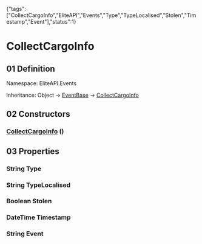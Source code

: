 {"tags":["CollectCargoInfo","EliteAPI","Events","Type","TypeLocalised","Stolen","Timestamp","Event"],"status":1}

# CollectCargoInfo

## 01 Definition

Namespace: <span class='code'>EliteAPI.Events</span>

Inheritance: <span class='code'>Object</span> → <span class='code'>[EventBase](../../EliteAPI/Events/EventBase.html)</span> → <span class='code'>[CollectCargoInfo](../../EliteAPI/Events/CollectCargoInfo.html)</span>

## 02 Constructors

### <span class='code'>[CollectCargoInfo](../../EliteAPI/Events/CollectCargoInfo.html)</span> ()

## 03 Properties

### <span class='code'>String</span> Type

### <span class='code'>String</span> TypeLocalised

### <span class='code'>Boolean</span> Stolen

### <span class='code'>DateTime</span> Timestamp

### <span class='code'>String</span> Event

